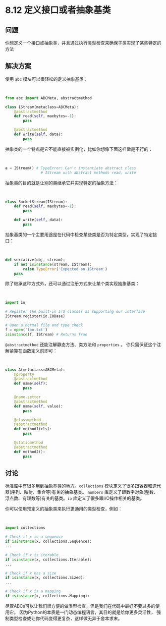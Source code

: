 # 8.12 定义接口或者抽象基类

## 问题

你想定义一个接口或抽象类，并且通过执行类型检查来确保子类实现了某些特定的方法

## 解决方案

使用 `abc` 模块可以很轻松的定义抽象基类：


​    
```python
from abc import ABCMeta, abstractmethod

class IStream(metaclass=ABCMeta):
    @abstractmethod
    def read(self, maxbytes=-1):
        pass

    @abstractmethod
    def write(self, data):
        pass
```


抽象类的一个特点是它不能直接被实例化，比如你想像下面这样做是不行的：


​    
```python
a = IStream() # TypeError: Can't instantiate abstract class
                # IStream with abstract methods read, write
```


抽象类的目的就是让别的类继承它并实现特定的抽象方法：


​    
```python
class SocketStream(IStream):
    def read(self, maxbytes=-1):
        pass

    def write(self, data):
        pass
```


抽象基类的一个主要用途是在代码中检查某些类是否为特定类型，实现了特定接口：


​    
```python
def serialize(obj, stream):
    if not isinstance(stream, IStream):
        raise TypeError('Expected an IStream')
    pass
```


除了继承这种方式外，还可以通过注册方式来让某个类实现抽象基类：


​    
```python
import io

# Register the built-in I/O classes as supporting our interface
IStream.register(io.IOBase)

# Open a normal file and type check
f = open('foo.txt')
isinstance(f, IStream) # Returns True
```


`@abstractmethod` 还能注解静态方法、类方法和 `properties` 。 你只需保证这个注解紧靠在函数定义前即可：


​    
```python
class A(metaclass=ABCMeta):
    @property
    @abstractmethod
    def name(self):
        pass

    @name.setter
    @abstractmethod
    def name(self, value):
        pass

    @classmethod
    @abstractmethod
    def method1(cls):
        pass

    @staticmethod
    @abstractmethod
    def method2():
        pass
```


## 讨论

标准库中有很多用到抽象基类的地方。`collections` 模块定义了很多跟容器和迭代器(序列、映射、集合等)有关的抽象基类。 `numbers`
库定义了跟数字对象(整数、浮点数、有理数等)有关的基类。`io` 库定义了很多跟I/O操作相关的基类。

你可以使用预定义的抽象类来执行更通用的类型检查，例如：


​    
```python
import collections

# Check if x is a sequence
if isinstance(x, collections.Sequence):
...

# Check if x is iterable
if isinstance(x, collections.Iterable):
...

# Check if x has a size
if isinstance(x, collections.Sized):
...

# Check if x is a mapping
if isinstance(x, collections.Mapping):
```


尽管ABCs可以让我们很方便的做类型检查，但是我们在代码中最好不要过多的使用它。 因为Python的本质是一门动态编程语言，其目的就是给你更多灵活性，
强制类型检查或让你代码变得更复杂，这样做无异于舍本求末。

